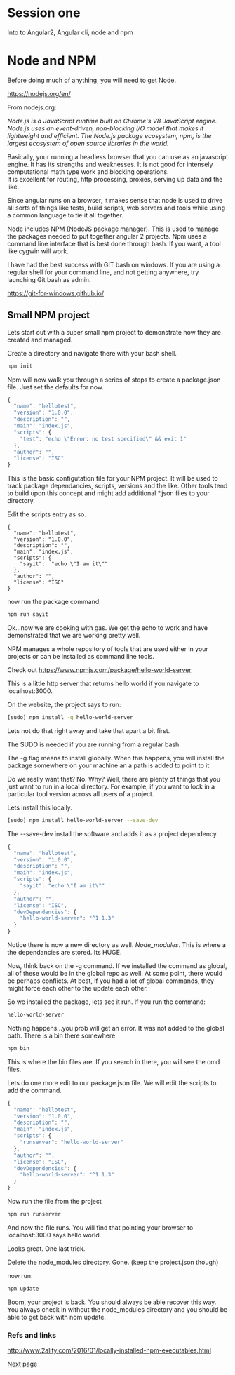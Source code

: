 
# Session one

Into to Angular2, Angular cli, node and npm

# Node and NPM

Before doing much of anything, you will need to get Node.

https://nodejs.org/en/

From nodejs.org:

_Node.js is a JavaScript runtime built on Chrome's V8 JavaScript engine. Node.js uses an event-driven, non-blocking I/O model that makes it lightweight and efficient. The Node.js package ecosystem, npm, is the largest ecosystem of open source libraries in the world._

Basically, your running a headless browser that you can use as an javascript engine. 
It has its strengths and weaknesses. 
It is not good for intensely computational math type work and blocking operations.  
It is excellent for routing, http processing, proxies, serving up data and the like.  

Since angular runs on a browser, it makes sense that node is used to drive all sorts of things like tests, build scripts, web servers and tools while
using a common language to tie it all together.

Node includes NPM (NodeJS package manager). This is used to manage the packages needed to put together angular 2 projects.
Npm uses a command line interface that is best done through bash. If you want, a tool like cygwin will work.

I have had the best success with GIT bash on windows. If you are using a regular shell for your command line, and not getting anywhere, try launching Git bash as admin. 

https://git-for-windows.github.io/

## Small NPM project

Lets start out with a super small npm project to demonstrate how they are created and managed.  

Create a directory and navigate there with your bash shell.

```bash
npm init
```

Npm will now walk you through a series of steps to create a package.json file. Just set the defaults for now.

```javascript
{
  "name": "hellotest",
  "version": "1.0.0",
  "description": "",
  "main": "index.js",
  "scripts": {
    "test": "echo \"Error: no test specified\" && exit 1"
  },
  "author": "",
  "license": "ISC"
}
```

This is the basic configutation file for your NPM project.  It will be used to track package dependancies, scripts, versions and the like.
Other tools tend to build upon this concept and might add additional *.json files to your directory.

Edit the scripts entry as so.


```javscript
{
  "name": "hellotest",
  "version": "1.0.0",
  "description": "",
  "main": "index.js",
  "scripts": {
    "sayit":  "echo \"I am it\""
  },
  "author": "",
  "license": "ISC"
}
```

now run the package command.

```bash
npm run sayit
```

Ok...now we are cooking with gas.
We get the echo to work and have demonstrated that we are working pretty well.

NPM manages a whole repository of tools that are used either in your projects or can be installed as command line tools.

Check out 
https://www.npmjs.com/package/hello-world-server

This is a little http server that returns hello world if you navigate to localhost:3000.

On the website, the project says to run: 

```bash
[sudo] npm install -g hello-world-server
```

Lets not do that right away and take that apart a bit first.

The SUDO is needed if you are running from a regular bash.

The -g flag means to install globally.  When this happens, you will install the package somewhere
on your machine an a path is added to point to it.

Do we really want that? No.
Why? Well, there are plenty of things that you just want to run in a local directory.
For example, if you want to lock in a particular tool version across all users of a project.

Lets install this locally.

```bash
[sudo] npm install hello-world-server --save-dev
```

The --save-dev install the software and adds it as a project dependency.


```js
{
  "name": "hellotest",
  "version": "1.0.0",
  "description": "",
  "main": "index.js",
  "scripts": {
    "sayit": "echo \"I am it\""
  },
  "author": "",
  "license": "ISC",
  "devDependencies": {
    "hello-world-server": "^1.1.3"
  }
}
```

Notice there is now a new directory as well. *Node_modules*.  This is where a the dependancies are stored.  Its HUGE.

Now, think back on the -g command. If we installed the command as global, all of these would be in the global repo as well.
At some point, there would be perhaps conflicts.  At best, if you had a lot of global commands, they might force each other to the update each other.

So we installed the package, lets see it run.
If you run the command:

```bash
hello-world-server
```

Nothing happens...you prob will get an error. It was not added to the global path. There is a bin there somewhere

```bash
npm bin
```

This is where the bin files are.  If you search in there, you will see the cmd files.

Lets do one more edit to our package.json file. We will edit the scripts to add the command.

```js
{
  "name": "hellotest",
  "version": "1.0.0",
  "description": "",
  "main": "index.js",
  "scripts": {
    "runserver": "hello-world-server"
  },
  "author": "",
  "license": "ISC",
  "devDependencies": {
    "hello-world-server": "^1.1.3"
  }
}
```

Now run the file from the project

```bash
npm run runserver
```

And now the file runs. You will find that pointing your browser to localhost:3000 says hello world.


Looks great.  One last trick.

Delete the node_modules directory.  Gone. (keep the project.json though)

now run:

```bash
npm update
```

Boom, your project is back. You should always be able recover this way. You always check in without the node_modules directory and you should be able to get back with nom update.



### Refs and links

http://www.2ality.com/2016/01/locally-installed-npm-executables.html






[Next page](page2.md)









 